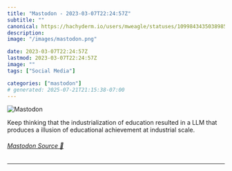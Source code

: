 ```yaml
---
title: "Mastodon - 2023-03-07T22:24:57Z"
subtitle: ""
canonical: https://hachyderm.io/users/mweagle/statuses/109984343503898500
description:
image: "/images/mastodon.png"

date: 2023-03-07T22:24:57Z
lastmod: 2023-03-07T22:24:57Z
image: ""
tags: ["Social Media"]

categories: ["mastodon"]
# generated: 2025-07-21T21:15:38-07:00
---
```

![Mastodon](/images/mastodon.png)

<p>Keep thinking that the industrialization of education resulted in a LLM that produces a illusion of educational achievement at industrial scale.</p>


###### [Mastodon Source 🐘](https://hachyderm.io/@mweagle/109984343503898500)

___
